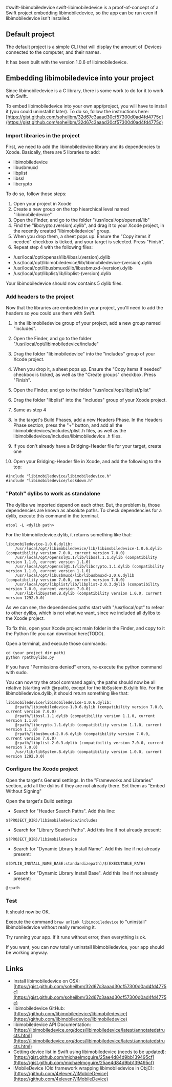 #swift-libimobiledevice
swift-libimobiledevice is a proof-of-concept of a Swift project embedding libimobiledevice, so the app can be run even if libimobiledevice isn't installed.

## Default project

The default project is a simple CLI that will display the amount of iDevices connected to the computer, and their names.

It has been built with the version 1.0.6 of libimobiledevice.


## Embedding libimobiledevice into your project

Since libimobiledevice is a C library, there is some work to do for it to work with Swift.

To embed libimobiledevice into your own app/project, you will have to install it (you could uninstall it later). To do so, follow the instructions here: [https://gist.github.com/soheilbm/32d67c3aaad30cf57300d0ad4fd4775c](https://gist.github.com/soheilbm/32d67c3aaad30cf57300d0ad4fd4775c)

### Import libraries in the project

First, we need to add the libimobiledevice library and its dependencies to Xcode.
Basically, there are 5 libraries to add:

 * libimobiledevice
 * libusbmuxd
 * libplist
 * libssl
 * libcrypto

To do so, follow those steps:

1. Open your project in Xcode
2. Create a new group on the top hiearchical level named "libimobiledevice"
3. Open the Finder, and go to the folder "/usr/local/opt/openssl/lib"
4. Find the "libcrypto.(version).dylib", and drag it to your Xcode project, in the recently created "libimobiledevice" group.
5. When you drop them, a sheet pops up. Ensure the "Copy items if needed" checkbox is ticked, and your target is selected. Press "Finish".
6. Repeat step 4 with the following files:
 * /usr/local/opt/openssl/lib/libssl.(version).dylib
 * /usr/local/opt/libimobiledevice/lib/libimobiledevice-(version).dylib
 * /usr/local/opt/libusbmuxd/lib/libusbmuxd-(version).dylib
 * /usr/local/opt/libplist/lib/libplist-(version).dylib

 Your libimobiledevice should now contains 5 dylib files.
 
### Add headers to the project
 
 Now that the libraries are embedded in your project, you'll need to add the headers so you could use them with Swift.
 
 1. In the libimobiledevice group of your project, add a new group named "includes".
 2. Open the Finder, and go to the folder "/usr/local/opt/libimobiledevice/include"
 3. Drag the folder "libimobiledevice" into the "includes" group of your Xcode project.
 4. When you drop it, a sheet pops up. Ensure the "Copy items if needed" checkbox is ticked, as well as the "Create groups" checkbox. Press "Finish".
 5. Open the Finder, and go to the folder "/usr/local/opt/libplist/plist"
 6. Drag the folder "libplist" into the "includes" group of your Xcode project.
 7. Same as step 4

 8. In the target's Build Phases, add a new Headers Phase. In the Headers Phase section, press the "+" button, and add all the libimobiledevices/includes/plist .h files, as well as the libimobiledevices/includes/libimobiledevice .h files.


 9. If you don't already have a Bridging-Header file for your target, create one
 
 10. Open your Bridging-Header file in Xcode, and add the following to the top:
 

```
#include "libimobiledevice/libimobiledevice.h"
#include "libimobiledevice/lockdown.h"
```


 
### "Patch" dylibs to work as standalone
The dylibs we imported depend on each other. But, the problem is, those dependencies are known as absolute paths. To check dependencies for a dylib, execute this command in the terminal.

`otool -L <dylib path>`

For the libimobiledevice.dylib, it returns something like that:

```
libimobiledevice-1.0.6.dylib:
	/usr/local/opt/libimobiledevice/lib/libimobiledevice-1.0.6.dylib (compatibility version 7.0.0, current version 7.0.0)
	/usr/local/opt/openssl@1.1/lib/libssl.1.1.dylib (compatibility version 1.1.0, current version 1.1.0)
	/usr/local/opt/openssl@1.1/lib/libcrypto.1.1.dylib (compatibility version 1.1.0, current version 1.1.0)
	/usr/local/opt/libusbmuxd/lib/libusbmuxd-2.0.6.dylib (compatibility version 7.0.0, current version 7.0.0)
	/usr/local/opt/libplist/lib/libplist-2.0.3.dylib (compatibility version 7.0.0, current version 7.0.0)
	/usr/lib/libSystem.B.dylib (compatibility version 1.0.0, current version 1292.0.0)
```
As we can see, the dependencies paths start with "/usr/local/opt" to refear to other dylibs, which is not what we want, since we included all dylibs to the Xcode project.

To fix this, open your Xcode project main folder in the Finder, and copy to it the Python file you can download here(TODO).

Open a terminal, and execute those commands:

```
cd (your project dir path)
python rpathDylibs.py
```

If you have "Permissions denied" errors, re-execute the python command with sudo.

You can now try the otool command again, the paths should now be all relative (starting with @rpath), except for the libSystem.B.dylib file.
For the libimobiledevice.dylib, it should return something like that:

```
libimobiledevice/libimobiledevice-1.0.6.dylib:
	@rpath/libimobiledevice-1.0.6.dylib (compatibility version 7.0.0, current version 7.0.0)
	@rpath/libssl.1.1.dylib (compatibility version 1.1.0, current version 1.1.0)
	@rpath/libcrypto.1.1.dylib (compatibility version 1.1.0, current version 1.1.0)
	@rpath/libusbmuxd-2.0.6.dylib (compatibility version 7.0.0, current version 7.0.0)
	@rpath/libplist-2.0.3.dylib (compatibility version 7.0.0, current version 7.0.0)
	/usr/lib/libSystem.B.dylib (compatibility version 1.0.0, current version 1292.0.0)
```

### Configure the Xcode project

Open the target's General settings.
In the "Frameworks and Libraries" section, add all the dylibs if they are not already there. Set them as "Embed Without Signing"

Open the target's Build settings

 * Search for "Header Search Paths". Add this line:

 `$(PROJECT_DIR)/libimobiledevice/includes`
 
 * Search for "Library Search Paths". Add this line if not already present:

 `$(PROJECT_DIR)/libimobiledevice`
 
 * Search for "Dynamic Library Install Name". Add this line if not already present:

 `$(DYLIB_INSTALL_NAME_BASE:standardizepath)/$(EXECUTABLE_PATH)`
 
 * Search for "Dynamic Library Install Base". Add this line if not already present:

 `@rpath`
 
 
### Test 
 
 It should now be OK.
 
 Execute the command `brew unlink libimobiledevice` to "uninstall" libimobiledevice without really removing it.
 
 Try running your app. If it runs without error, then everything is ok.
 
 If you want, you can now totally uninstall libimobiledevice, your app should be working anyway.
 
 
## Links
 * Install libimobiledevice on OSX: [https://gist.github.com/soheilbm/32d67c3aaad30cf57300d0ad4fd4775c](https://gist.github.com/soheilbm/32d67c3aaad30cf57300d0ad4fd4775c)
 * libimobiledevice GitHub: [https://github.com/libimobiledevice/libimobiledevice](https://github.com/libimobiledevice/libimobiledevice)
 * libimobiledevice API Documentation: [https://libimobiledevice.org/docs/libimobiledevice/latest/annotatedstructs.html](https://libimobiledevice.org/docs/libimobiledevice/latest/annotatedstructs.html)
 * Getting device list in Swift using libimobiledevice (needs to be updated): [https://gist.github.com/michaelmcguire/25ae4d84d9bb139495cf](https://gist.github.com/michaelmcguire/25ae4d84d9bb139495cf)
 * iMobileDevice (Old framework wrapping libimobiledevice in ObjC): [https://github.com/4eleven7/iMobileDevice](https://github.com/4eleven7/iMobileDevice)